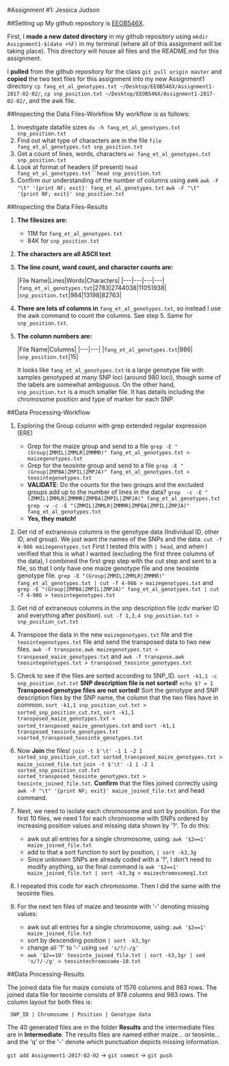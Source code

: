 #Assignment #1: Jessica Judson

##Setting up 
My github repository is [EEOB546X](https://github.com/jjudson28/EEOB546X).

First, I **made a new dated directory** in my github repository using `mkdir Assignment1-$(date +%F)` in my terminal (where all of this assignment will be taking place). This directory will house all files and the README.md for this assignment.

I **pulled** from the github repository for the class `git pull origin master` and **copied** the two text files for this assignment into my new Assignment1 directory `cp fang_et_al_genotypes.txt ~/Desktop/EEOB546X/Assignment1-2017-02-02/`, `cp snp_position.txt ~/Desktop/EEOB546X/Assignment1-2017-02-02/`, and the awk file.

##Inspecting the Data Files-Workflow
My workflow is as follows:  
1. Investigate datafile sizes `du -h fang_et_al_genotypes.txt snp_position.txt`   
2. Find out what type of characters are in the file `file fang_et_al_genotypes.txt snp_position.txt`  
3. Get a count of lines, words, characters `wc fang_et_al_genotypes.txt snp_position.txt`  
4. Look at format of headers (if present) `head fang_et_al_genotypes.txt``head snp_position.txt` 
5. Confirm our understanding of the number of columns using awk `awk -F "\t" '{print NF; exit}' fang_et_al_genotypes.txt` `awk -F "\t" '{print NF; exit}' snp_position.txt`  

##Inspecting the Data Files-Results
1. **The filesizes are:**  
	* 11M for `fang_et_al_genotypes.txt`  
	* 84K for `snp_position.txt`  

2. **The characters are all ASCII text**
3. **The line count, word count, and character counts are:**

    |File Name|Lines|Words|Characters|
|---|---|---|---|
|`fang_et_al_genotypes.txt`|2783|2744038|11051938|
|`snp_position.txt`|984|13198|82763|

4. **There are lots of columns in** `fang_et_al_genotypes.txt`, so instead I use the awk command to count the columns. See step 5. Same for `snp_position.txt`.  
5. **The column numbers are:**  

    |File Name|Columns|
|---|---|
|`fang_et_al_genotypes.txt`|986|
|`snp_position.txt`|15|  

	It looks like `fang_et_al_genotypes.txt` is a large genotype file with samples genotyped at many SNP loci (around 980 loci), though some of the labels are somewhat ambiguous. On the other hand, `snp_position.txt` is a much smaller file. It has details including the chromosome position and type of marker for each SNP. 

##Data Processing-Workflow
1. Exploring the Group column with grep extended regular expression (ERE)  
	* Grep for the maize group and send to a file `grep -E "(Group|ZMMIL|ZMMLR|ZMMMR)" fang_et_al_genotypes.txt > maizegenotypes.txt`  
	* Grep for the teosinte group and send to a file `grep -E "(Group|ZMPBA|ZMPIL|ZMPJA)" fang_et_al_genotypes.txt > teosintegenotypes.txt`  
	* **VALIDATE**: Do the counts for the two groups and the excluded groups add up to the number of lines in the data? `grep  -c -E "(ZMMIL|ZMMLR|ZMMMR|ZMPBA|ZMPIL|ZMPJA)" fang_et_al_genotypes.txt` `grep -v -c -E "(ZMMIL|ZMMLR|ZMMMR|ZMPBA|ZMPIL|ZMPJA)" fang_et_al_genotypes.txt`  
	* **Yes, they match!**  
2. Get rid of extraneous columns in the genotype data (Individual ID, other ID, and group). We just want the names of the SNPs and the data. `cut -f 4-986 maizegenotypes.txt` First I tested this with `| head`, and when I verified that this is what I wanted (excluding the first three columns of the data), I combined the first grep step with the cut step and sent to a file, so that I only have one maize genotype file and one teosinte genotype file. `grep -E "(Group|ZMMIL|ZMMLR|ZMMMR)" fang_et_al_genotypes.txt | cut -f 4-986 > maizegenotypes.txt` and `grep -E "(Group|ZMPBA|ZMPIL|ZMPJA)" fang_et_al_genotypes.txt | cut -f 4-986 > teosintegenotypes.txt`   
3. Get rid of extraneous columns in the snp description file (cdv marker ID and everything after position). `cut -f 1,3,4 snp_position.txt > snp_position_cut.txt` 
4. Transpose the data in the new `maizegenotypes.txt` file and the `teosintegenotypes.txt` file and send the transposed data to two new files. `awk -f transpose.awk maizegenotypes.txt > transposed_maize_genotypes.txt` and `awk -f transpose.awk teosintegenotypes.txt > transposed_teosinte_genotypes.txt`  
5. Check to see if the files are sorted according to SNP_ID. `sort -k1,1 -c snp_position_cut.txt` **SNP description file is not sorted!** `echo $? = 1` **Transposed genotype files are not sorted!** Sort the genotype and SNP description files by the SNP name, the column that the two files have in common. `sort -k1,1 snp_position_cut.txt > sorted_snp_position_cut.txt`, `sort -k1,1 transposed_maize_genotypes.txt > sorted_transposed_maize_genotypes.txt` and `sort -k1,1 transposed_teosinte_genotypes.txt >sorted_transposed_teosinte_genotypes.txt`  
6. Now **Join** the files! `join -t $'\t' -1 1 -2 1 sorted_snp_position_cut.txt sorted_transposed_maize_genotypes.txt > maize_joined_file.txt` `join -t $'\t' -1 1 -2 1 sorted_snp_position_cut.txt sorted_transposed_teosinte_genotypes.txt > teosinte_joined_file.txt`. **Confirm** that the files joined correctly using `awk -F "\t" '{print NF; exit}' maize_joined_file.txt` and head command.
7. Next, we need to isolate each chromosome and sort by position. For the first 10 files, we need 1 for each chromosome with SNPs ordered by increasing position values and missing data shown by '?'. To do this:
	* awk out all entries for a single chromosome, using: `awk '$2==1' maize_joined_file.txt`  
	* add to that a sort function to sort by position, `| sort -k3,3g`  
	* Since unknown SNPs are already coded with a '?', I don't need to modify anything, so the final command is `awk '$2==1' maize_joined_file.txt | sort -k3,3g > maizechromosomeq1.txt`  

8. I repeated this code for each chromosome. Then I did the same with the teosinte files.
9. For the next ten files of maize and teosinte with '-' denoting missing values:
	* awk out all entries for a single chromosome, using: `awk '$2==1' maize_joined_file.txt`
	* sort by descending position `| sort -k3,3gr`
	* change all '?' to '-' using `sed 's/?/-/g'`
	* `awk '$2==10' teosinte_joined_file.txt | sort -k3,3gr | sed 's/?/-/g' > teosintechromosome-10.txt`


##Data Processing-Results

The joined data file for maize consists of 1576 columns and 983 rows. The joined data file for teosinte consists of 978 columns and 983 rows. The column layout for both files is:

     SNP_ID | Chromosome | Position | Genotype data
     
The 40 generated files are in the folder **Results** and the intermediate files are in **Intermediate**. The results files are named either maize... or teosinte... and the 'q' or the '-' denote which punctuation depicts missing information. 

`git add Assignment1-2017-02-02` -> `git commit` -> `git push`




 
	


